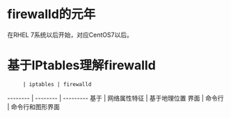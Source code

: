 # firewalld的元年
在RHEL 7系统以后开始，对应CentOS7以后。

# 基于IPtables理解firewalld
         | iptables | firewalld
-------- | -------- | ---------
基于 | 网络属性特征 | 基于地理位置
界面 | 命令行 | 命令行和图形界面

